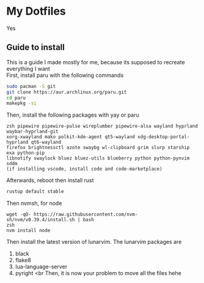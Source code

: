 # My Dotfiles
Yes

## Guide to install
This is a guide I made mostly for me, because its supposed to recreate everything I want
<br>
First, install paru with the following commands
```sh
sudo pacman -S git
git clone https://aur.archlinux.org/paru.git
cd paru
makepkg -si
```
Then, install the following packages with yay or paru
```
zsh pipewire pipewire-pulse wireplumber pipewire-alsa wayland hyprland waybar-hyprland-git
xorg-xwayland mako polkit-kde-agent qt5-wayland xdg-desktop-portal-hyprland qt6-wayland
firefox brightnessctl azote swaybg wl-clipboard grim slurp starship exa python-pip
libnotify swaylock bluez bluez-utils blueberry python python-pynvim sddm
(if installing vscode, install code and code-marketplace)
```
Afterwards, reboot then install rust
```sh
rustup default stable
```
Then nvmsh, for node
```
wget -qO- https://raw.githubusercontent.com/nvm-sh/nvm/v0.39.4/install.sh | bash
zsh
nvm install node
```
Then install the latest version of lunarvim. The lunarvim packages are
<br>
1. black
2. flake8
3. lua-language-server
4. pyright
<br
Then, it is now your problem to move all the files hehe
